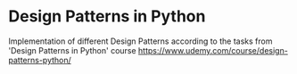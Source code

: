 # Design Patterns in Python
Implementation of different Design Patterns according to the tasks from 'Design Patterns in Python' course
https://www.udemy.com/course/design-patterns-python/
